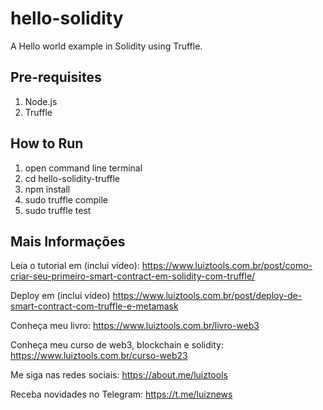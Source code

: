 # hello-solidity
A Hello world example in Solidity using Truffle.

## Pre-requisites

1. Node.js
2. Truffle

## How to Run

1. open command line terminal
2. cd hello-solidity-truffle
3. npm install
4. sudo truffle compile
5. sudo truffle test

## Mais Informações

Leia o tutorial em (inclui vídeo): https://www.luiztools.com.br/post/como-criar-seu-primeiro-smart-contract-em-solidity-com-truffle/

Deploy em (inclui vídeo) https://www.luiztools.com.br/post/deploy-de-smart-contract-com-truffle-e-metamask

Conheça meu livro: https://www.luiztools.com.br/livro-web3

Conheça meu curso de web3, blockchain e solidity: https://www.luiztools.com.br/curso-web23

Me siga nas redes sociais: https://about.me/luiztools

Receba novidades no Telegram: https://t.me/luiznews
